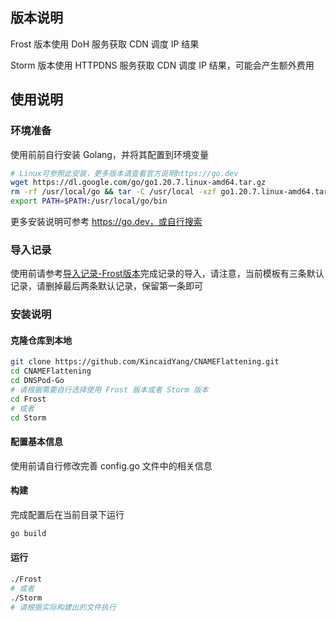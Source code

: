 ## 版本说明
Frost 版本使用 DoH 服务获取 CDN 调度 IP 结果

Storm 版本使用 HTTPDNS 服务获取 CDN 调度 IP 结果，可能会产生额外费用

## 使用说明
### 环境准备
使用前前自行安装 Golang，并将其配置到环境变量

```bash
# Linux可参照此安装，更多版本请查看官方说明https://go.dev
wget https://dl.google.com/go/go1.20.7.linux-amd64.tar.gz
rm -rf /usr/local/go && tar -C /usr/local -xzf go1.20.7.linux-amd64.tar.gz
export PATH=$PATH:/usr/local/go/bin
```

更多安装说明可参考 https://go.dev，或自行搜索

### 导入记录
使用前请参考[导入记录-Frost版本](https://r2wind.cn/articles/20230108.html)完成记录的导入，请注意，当前模板有三条默认记录，请删掉最后两条默认记录，保留第一条即可

### 安装说明
#### 克隆仓库到本地
``` bash
git clone https://github.com/KincaidYang/CNAMEFlattening.git
cd CNAMEFlattening
cd DNSPod-Go
# 请根据需要自行选择使用 Frost 版本或者 Storm 版本
cd Frost
# 或者
cd Storm
```

#### 配置基本信息
使用前请自行修改完善 config.go 文件中的相关信息

#### 构建
完成配置后在当前目录下运行
``` bash
go build
```

#### 运行
```bash
./Frost
# 或者
./Storm
# 请根据实际构建出的文件执行
```



